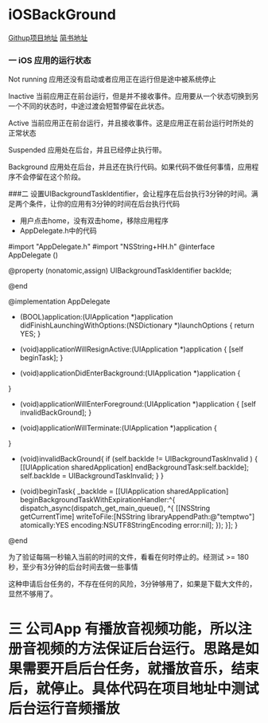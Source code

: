 # iOSBackGround

[Githup项目地址](https://github.com/Water95/iOSBackGround/tree/master/iOS后台)
[简书地址](https://www.jianshu.com/p/2ef9b2a223d4)

### 一 iOS 应用的运行状态

Not running  应用还没有启动或者应用正在运行但是途中被系统停止

Inactive     当前应用正在前台运行，但是并不接收事件。应用要从一个状态切换到另一个不同的状态时，中途过渡会短暂停留在此状态。

Active     当前应用正在前台运行，并且接收事件。这是应用正在前台运行时所处的正常状态

Suspended 应用处在后台，并且已经停止执行带。

Background  应用处在后台，并且还在执行代码。如果代码不做任何事情，应用程序不会停留在这个阶段。

###二 设置UIBackgroundTaskIdentifier，会让程序在后台执行3分钟的时间。满足两个条件，让你的应用有3分钟的时间在后台执行代码

* 用户点击home，没有双击home，移除应用程序
* AppDelegate.h中的代码



#import "AppDelegate.h"
#import "NSString+HH.h"
@interface AppDelegate ()

@property (nonatomic,assign) UIBackgroundTaskIdentifier backIde;

@end

@implementation AppDelegate


- (BOOL)application:(UIApplication *)application didFinishLaunchingWithOptions:(NSDictionary *)launchOptions {
return YES;
}


- (void)applicationWillResignActive:(UIApplication *)application {
[self beginTask];
}


- (void)applicationDidEnterBackground:(UIApplication *)application {

}


- (void)applicationWillEnterForeground:(UIApplication *)application {
[self invalidBackGround];
}

- (void)applicationWillTerminate:(UIApplication *)application {

}

- (void)invalidBackGround{
if (self.backIde != UIBackgroundTaskInvalid ) {
[[UIApplication sharedApplication] endBackgroundTask:self.backIde];
self.backIde = UIBackgroundTaskInvalid;
}
}

- (void)beginTask{
_backIde  = [[UIApplication sharedApplication] beginBackgroundTaskWithExpirationHandler:^{
dispatch_async(dispatch_get_main_queue(), ^{
[[NSString getCurrentTime] writeToFile:[NSString libraryAppendPath:@"temptwo"] atomically:YES encoding:NSUTF8StringEncoding error:nil];
});
}];
}

@end

为了验证每隔一秒输入当前的时间的文件，看看在何时停止的。经测试 >= 180秒，至少有3分钟的后台时间去做一些事情


这种申请后台任务的，不存在任何的风险，3分钟够用了，如果是下载大文件的，显然不够用了。



# 三 公司App 有播放音视频功能，所以注册音视频的方法保证后台运行。思路是如果需要开启后台任务，就播放音乐，结束后，就停止。具体代码在项目地址中测试后台运行音频播放






